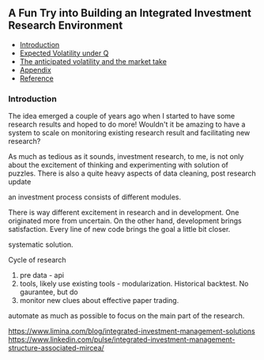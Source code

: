#

## A Fun Try into Building an Integrated Investment Research Environment

- [Introduction](#introduction)
- [Expected Volatility under Q](#ma)
- [The anticipated volatility and the market take](#info)
- [Appendix](#appendix)
- [Reference](#ref)

### Introduction <a name="introduction"></a>

The idea emerged a couple of years ago when I started to have some research results and hoped to do more! Wouldn't it be amazing to have a system to scale on monitoring existing research result and facilitating new research? 

As much as tedious as it sounds, investment research, to me, is not only about the excitement of thinking and experimenting with solution of puzzles. There is also a quite heavy aspects of data cleaning, post research update

an investment process consists of different modules. 

There is way different excitement in research and in development. One originated more from uncertain. On the other hand, development brings satisfaction. Every line of new code brings the goal a little bit closer.

systematic solution.

Cycle of research 

1. pre data - api
2. tools, likely use existing tools - modularization. Historical backtest. No gaurantee, but do
3. monitor new clues about effective paper trading. 

automate as much as possible to focus on the main part of the research.

https://www.limina.com/blog/integrated-investment-management-solutions
https://www.linkedin.com/pulse/integrated-investment-management-structure-associated-mircea/
